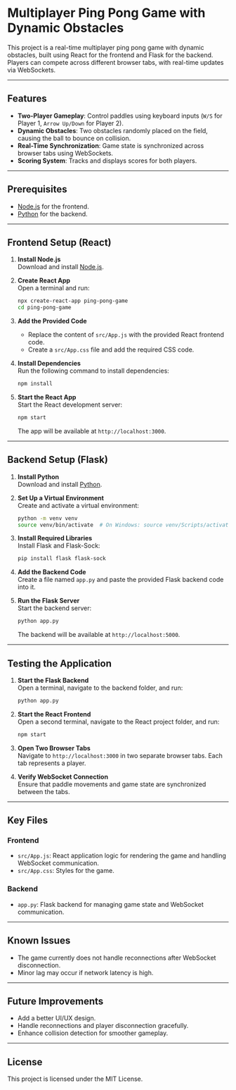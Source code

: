 



# Multiplayer Ping Pong Game with Dynamic Obstacles

This project is a real-time multiplayer ping pong game with dynamic obstacles, built using React for the frontend and Flask for the backend. Players can compete across different browser tabs, with real-time updates via WebSockets.

---

## Features

- **Two-Player Gameplay**: Control paddles using keyboard inputs (`W/S` for Player 1, `Arrow Up/Down` for Player 2).
- **Dynamic Obstacles**: Two obstacles randomly placed on the field, causing the ball to bounce on collision.
- **Real-Time Synchronization**: Game state is synchronized across browser tabs using WebSockets.
- **Scoring System**: Tracks and displays scores for both players.

---

## Prerequisites

- [Node.js](https://nodejs.org/) for the frontend.
- [Python](https://www.python.org/) for the backend.

---

## Frontend Setup (React)

1. **Install Node.js**  
   Download and install [Node.js](https://nodejs.org/).

2. **Create React App**  
   Open a terminal and run:
   ```bash
   npx create-react-app ping-pong-game
   cd ping-pong-game
   ```

3. **Add the Provided Code**  
   - Replace the content of `src/App.js` with the provided React frontend code.
   - Create a `src/App.css` file and add the required CSS code.

4. **Install Dependencies**  
   Run the following command to install dependencies:
   ```bash
   npm install
   ```

5. **Start the React App**  
   Start the React development server:
   ```bash
   npm start
   ```
   The app will be available at `http://localhost:3000`.

---

## Backend Setup (Flask)

1. **Install Python**  
   Download and install [Python](https://www.python.org/).

2. **Set Up a Virtual Environment**  
   Create and activate a virtual environment:
   ```bash
   python -m venv venv
   source venv/bin/activate  # On Windows: source venv/Scripts/activate
   ```

3. **Install Required Libraries**  
   Install Flask and Flask-Sock:
   ```bash
   pip install flask flask-sock
   ```

4. **Add the Backend Code**  
   Create a file named `app.py` and paste the provided Flask backend code into it.

5. **Run the Flask Server**  
   Start the backend server:
   ```bash
   python app.py
   ```
   The backend will be available at `http://localhost:5000`.

---

## Testing the Application

1. **Start the Flask Backend**  
   Open a terminal, navigate to the backend folder, and run:
   ```bash
   python app.py
   ```

2. **Start the React Frontend**  
   Open a second terminal, navigate to the React project folder, and run:
   ```bash
   npm start
   ```

3. **Open Two Browser Tabs**  
   Navigate to `http://localhost:3000` in two separate browser tabs. Each tab represents a player.

4. **Verify WebSocket Connection**  
   Ensure that paddle movements and game state are synchronized between the tabs.

---

## Key Files

### Frontend
- `src/App.js`: React application logic for rendering the game and handling WebSocket communication.
- `src/App.css`: Styles for the game.

### Backend
- `app.py`: Flask backend for managing game state and WebSocket communication.

---

## Known Issues

- The game currently does not handle reconnections after WebSocket disconnection.
- Minor lag may occur if network latency is high.

---

## Future Improvements

- Add a better UI/UX design.
- Handle reconnections and player disconnection gracefully.
- Enhance collision detection for smoother gameplay.

---

## License

This project is licensed under the MIT License.




